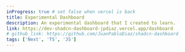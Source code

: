 ```yaml
---
inProgress: true # set false when vercel is back
title: Experimental Dashboard
description: An experimental dashboard that I created to learn.
link: https://dev-shadcn-dashboard-jpdiaz.vercel.app/dashboard
# github_link: https://github.com/JuanPabloDiaz/shadcn-dashboard
tags: ['Next', 'TS', 'JS']
---
```

